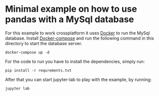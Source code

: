# Minimal example on how to use pandas with a MySql database

For this example to work crossplatform it uses [Docker](https://www.docker.com/get-started) to run the MySql database. Install [Docker-compose](https://docs.docker.com/compose/install/) and run the following command in this directory to start the database server. 

`docker-compose up -d`

For the code to run you have to install the dependencies, simply run:

`pip install -r requrements.txt`

After that you can start jupyter-lab to play with the example, by running:

`jupyter lab`

